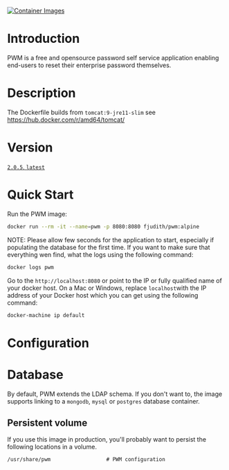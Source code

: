 [![Container Images](https://github.com/fjudith/pwm-container/actions/workflows/build-push-oci.yml/badge.svg)](https://github.com/fjudith/pwm-container/actions/workflows/build-push-oci.yml)

# Introduction

PWM is a free and opensource password self service application enabling end-users to reset their enterprise password themselves.


# Description

The Dockerfile builds from `tomcat:9-jre11-slim` see <https://hub.docker.com/r/amd64/tomcat/>

# Version

[`2.0.5`, `latest`](https://github.com/pwm-project/pwm/tree/v2_0_5)

# Quick Start 

Run the PWM image:

```bash
docker run --rm -it --name=pwm -p 8080:8080 fjudith/pwm:alpine
```

NOTE: Please allow few seconds for the application to start, especially if populating the database for the first time.
If you want to make sure that everything wen find, what the logs using the following command:

```bash
docker logs pwm
```

Go to the `http://localhost:8080` or point to the IP or fully qualified name of your docker host. On a Mac or Windows, replace `localhost`with the IP address of your Docker host which you can get using the following command:

```bash
docker-machine ip default
```

# Configuration

# Database

By default, PWM extends the LDAP schema. If you don't want to, the image supports linking to a `mongodb`, `mysql` or `postgres` database container.


## Persistent volume

If you use this image in production, you'll probably want to persist the following locations in a volume.

```text
/usr/share/pwm                  # PWM configuration
```
